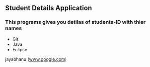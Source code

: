 ## Student Details Application

### This programs gives you detilas of students-ID with thier names

* Git
* Java
* Eclipse

jayabhanu (www.google.com)
